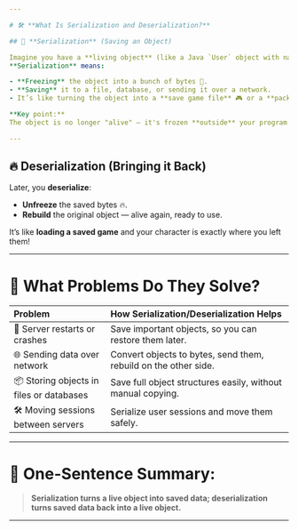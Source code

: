 ```yaml
---

# 🛠️ **What Is Serialization and Deserialization?**

## 🧊 **Serialization** (Saving an Object)

Imagine you have a **living object** (like a Java `User` object with name, email, age, etc.).  
**Serialization** means:

- **Freezing** the object into a bunch of bytes 🧊.
- **Saving** it to a file, database, or sending it over a network.
- It’s like turning the object into a **save game file** 🎮 or a **package** 📦 you can ship somewhere.

**Key point:**  
The object is no longer "alive" — it's frozen **outside** your program.

---
```


## 🔥 **Deserialization** (Bringing it Back)

Later, you **deserialize**:

- **Unfreeze** the saved bytes 🔥.
- **Rebuild** the original object — alive again, ready to use.

It’s like **loading a saved game** and your character is exactly where you left them!

---

# 🧩 **What Problems Do They Solve?**

| Problem | How Serialization/Deserialization Helps |
|:---|:---|
| 🔄 Server restarts or crashes | Save important objects, so you can restore them later. |
| 🌐 Sending data over network | Convert objects to bytes, send them, rebuild on the other side. |
| 📦 Storing objects in files or databases | Save full object structures easily, without manual copying. |
| 🛠️ Moving sessions between servers | Serialize user sessions and move them safely. |

---

# 🎯 **One-Sentence Summary:**

> **Serialization turns a live object into saved data; deserialization turns saved data back into a live object.**

---
